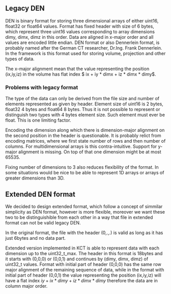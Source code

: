 <!--
.. title: DEN format
.. slug: den-format
.. date: 2021-09-13 12:06:01 UTC+02:00
.. tags: 
.. category: 
.. link: 
.. description: 
.. type: text
.. has_math: true
-->

## Legacy DEN

DEN is binary format for storing three dimensional arrays of either uint16, float32 or float64 values. Format has fixed header with size of 6 bytes, which represent three uint16 values corresponding to array dimensions dimy, dimx, dimz in this order. Data are aligned in x-major order and all values are encoded little endian. DEN format or also Dennerlein format, is probably named after the German CT researcher, Dr.Ing. Frank Dennerlein. In the framework is this format used for storing volume, projection and other types of data.

The x-major alignment mean that the value representing the position (ix,iy,iz) in the volume has flat index $ ix + iy * dimx + iz * dimx * dimy$. 

### Problems with legacy format

The type of the data can only be derived from the file size and number of elements represented as given by header. Element size of uint16 is 2 bytes, float32 4 bytes and float64 8 bytes. Thus it is not possible to represent or distinguish two types with 4 bytes element size. Such element must ever be float. This is one limiting factor.

Encoding the dimension along which there is dimension-major alignment on the second position in the header is questionable. It is probably relict from encoding matrices, where we first state number of rows and then number of columns. For multidimensional arrays is this contra-intuitive. Support for y-major alignment is missing. On top of that one dimension might be at most 65535.

Fixing number of dimensions to 3 also reduces flexibility of the format. In some situations would be nice to be able to represent 1D arrays or arrays of greater dimensions than 3D.


## Extended DEN format

We decided to design extended format, which follow a concept of simmilar simplicity as DEN format, however is more flexible, moreover we want these two to be distinguishible from each other in a way that file in extended format can not be valid legacy DEN.

In the original format, the file with the header (0,.,.) is valid as long as it has just 6bytes and no data part. 

Extended version implemented in KCT is able to represent data with each dimension up to the uint32_t_max. The header in this format is 18bytes and it starts with (0,0,0) or (0,0,1) and continues by (dimy, dimx, dimz) of uint32_t values. Format with initial part of header (0,0,0) has the same row major alignment of the remaining sequence of data, while in the format with initial part of header (0,0,1) the value representing the position (ix,iy,iz) will have a flat index $iy + ix * dimy + iz * dimx * dimy$
therefore the data are in column major order.
